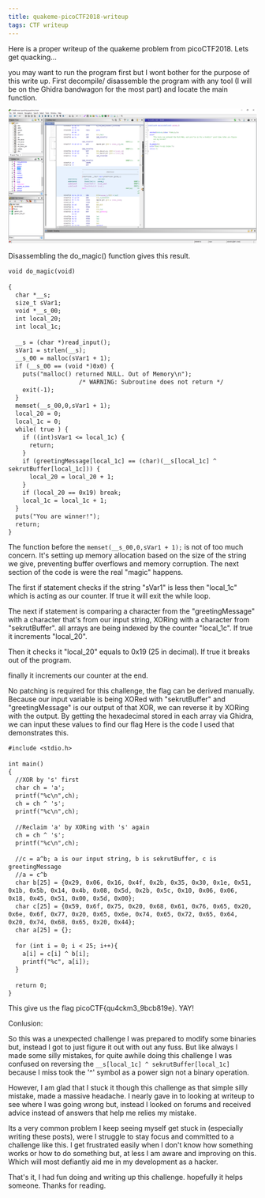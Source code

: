 ```yaml
---
title: quakeme-picoCTF2018-writeup
tags: CTF writeup
---
```


Here is a proper writeup of the quakeme problem from picoCTF2018. Lets get quacking...

you may want to run the program first but I wont bother for the purpose of this write up.
First decompile/ disassemble the program with any tool (I will be on the Ghidra bandwagon for the most part) and locate the main function.

![image](/assets\img\posts\Quakeme-0.png)

Disassembling the do_magic() function gives this result.


```
void do_magic(void)

{
  char *__s;
  size_t sVar1;
  void *__s_00;
  int local_20;
  int local_1c;

  __s = (char *)read_input();
  sVar1 = strlen(__s);
  __s_00 = malloc(sVar1 + 1);
  if (__s_00 == (void *)0x0) {
    puts("malloc() returned NULL. Out of Memory\n");
                    /* WARNING: Subroutine does not return */
    exit(-1);
  }
  memset(__s_00,0,sVar1 + 1);
  local_20 = 0;
  local_1c = 0;
  while( true ) {
    if ((int)sVar1 <= local_1c) {
      return;
    }
    if (greetingMessage[local_1c] == (char)(__s[local_1c] ^ sekrutBuffer[local_1c])) {
      local_20 = local_20 + 1;
    }
    if (local_20 == 0x19) break;
    local_1c = local_1c + 1;
  }
  puts("You are winner!");
  return;
}
```

The function before the ```memset(__s_00,0,sVar1 + 1);``` is not of too much concern. It's setting up memory allocation based on the size of the string we give, preventing buffer overflows and memory corruption. The next section of the code is were the real "magic" happens.

The first if statement checks if the string "sVar1" is less then "local_1c" which is acting as our counter. If true it will exit the while loop.

The next if statement is comparing a character from the "greetingMessage" with a character that's from our input string, XORing with a character from "sekrutBuffer". all arrays are being indexed by the counter "local_1c". If true it increments "local_20".

Then it checks it "local_20" equals to 0x19 (25 in decimal). If true it breaks out of the program.

finally it increments our counter at the end.

No patching is required for this challenge, the flag can be derived manually. Because our input variable is being XORed with "sekrutBuffer" and "greetingMessage" is our output of that XOR, we can reverse it by XORing with the output. By getting the hexadecimal stored in each array via Ghidra, we can input these values to find our flag Here is the code I used that demonstrates this.

```
#include <stdio.h>

int main()
{
  //XOR by 's' first
  char ch = 'a';
  printf("%c\n",ch);
  ch = ch ^ 's';
  printf("%c\n",ch);

  //Reclaim 'a' by XORing with 's' again
  ch = ch ^ 's';
  printf("%c\n",ch);

  //c = a^b; a is our input string, b is sekrutBuffer, c is greetingMessage
  //a = c^b
  char b[25] = {0x29, 0x06, 0x16, 0x4f, 0x2b, 0x35, 0x30, 0x1e, 0x51, 0x1b, 0x5b, 0x14, 0x4b, 0x08, 0x5d, 0x2b, 0x5c, 0x10, 0x06, 0x06, 0x18, 0x45, 0x51, 0x00, 0x5d, 0x00};
  char c[25] = {0x59, 0x6f, 0x75, 0x20, 0x68, 0x61, 0x76, 0x65, 0x20, 0x6e, 0x6f, 0x77, 0x20, 0x65, 0x6e, 0x74, 0x65, 0x72, 0x65, 0x64, 0x20, 0x74, 0x68, 0x65, 0x20, 0x44};
  char a[25] = {};

  for (int i = 0; i < 25; i++){
    a[i] = c[i] ^ b[i];
    printf("%c", a[i]);
  }

  return 0;
}
```
This give us the flag picoCTF{qu4ckm3_9bcb819e}. YAY!

Conlusion:

So this was a unexpected challenge I was prepared to modify some binaries but, instead I got to just figure it out with out any fuss. But like always I made some silly mistakes, for quite awhile doing this challenge I was confused on reversing the ```__s[local_1c] ^ sekrutBuffer[local_1c]``` because I miss took the '^' symbol as a power sign not a binary operation.

However, I am glad that I stuck it though this challenge as that simple silly mistake, made a massive headache. I nearly gave in to looking at writeup to see where I was going wrong but, instead I looked on forums and received advice instead of answers that help me relies my mistake.

Its a very common problem I keep seeing myself get stuck in (especially writing these posts), were I struggle to stay focus and committed to a challenge like this. I get frustrated easily when I don't know how something works or how to do something but, at less I am aware and improving on this. Which will most defiantly aid me in my development as a hacker.

That's it, I had fun doing and writing up this challenge. hopefully it helps someone.
Thanks for reading.
